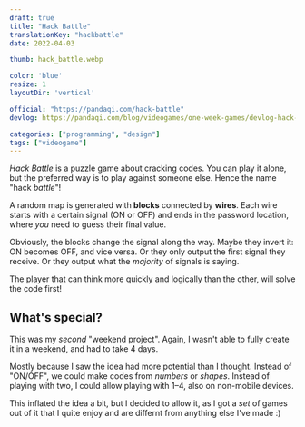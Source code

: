 ```yaml
---
draft: true
title: "Hack Battle"
translationKey: "hackbattle"
date: 2022-04-03

thumb: hack_battle.webp

color: 'blue'
resize: 1
layoutDir: 'vertical'

official: "https://pandaqi.com/hack-battle"
devlog: https://pandaqi.com/blog/videogames/one-week-games/devlog-hack-battle

categories: ["programming", "design"]
tags: ["videogame"]
---
```


_Hack Battle_ is a puzzle game about cracking codes. You can play it alone, but the preferred way is to play against someone else. Hence the name "hack _battle_"!

A random map is generated with **blocks** connected by **wires**. Each wire starts with a certain signal (ON or OFF) and ends in the password location, where _you_ need to guess their final value.

Obviously, the blocks change the signal along the way. Maybe they invert it: ON becomes OFF, and vice versa. Or they only output the first signal they receive. Or they output what the _majority_ of signals is saying.

The player that can think more quickly and logically than the other, will solve the code first!

## What's special?
This was my _second_ "weekend project". Again, I wasn't able to fully create it in a weekend, and had to take 4 days.

Mostly because I saw the idea had more potential than I thought. Instead of "ON/OFF", we could make codes from _numbers_ or _shapes_. Instead of playing with two, I could allow playing with 1&ndash;4, also on non-mobile devices.

This inflated the idea a bit, but I decided to allow it, as I got a _set_ of games out of it that I quite enjoy and are differnt from anything else I've made :)